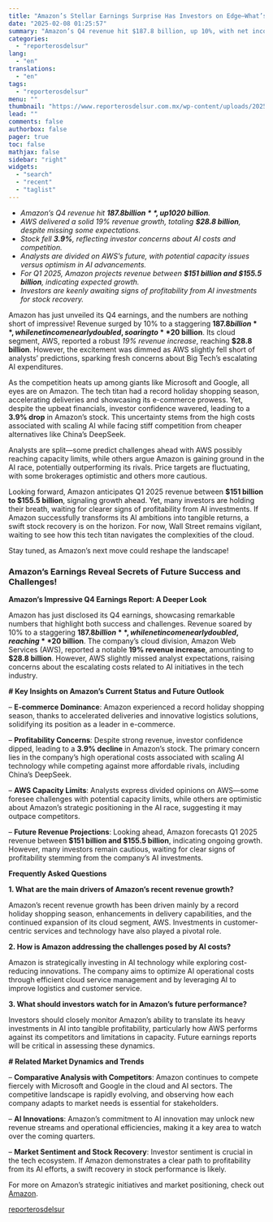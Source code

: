 ```yaml
---
title: "Amazon’s Stellar Earnings Surprise Has Investors on Edge—What’s Next?"
date: "2025-02-08 01:25:57"
summary: "Amazon’s Q4 revenue hit $187.8 billion, up 10%, with net income reaching $20 billion.AWS delivered a solid 19% revenue growth, totaling $28.8 billion, despite missing some expectations.Stock fell 3.9%, reflecting investor concerns about AI costs and competition.Analysts are divided on AWS’s future, with potential capacity issues versus optimism in AI..."
categories:
  - "reporterosdelsur"
lang:
  - "en"
translations:
  - "en"
tags:
  - "reporterosdelsur"
menu: ""
thumbnail: "https://www.reporterosdelsur.com.mx/wp-content/uploads/2025/02/compressed_img-UUSQnvjaGkSipM7IWkXP1Oxw-480x384.png"
lead: ""
comments: false
authorbox: false
pager: true
toc: false
mathjax: false
sidebar: "right"
widgets:
  - "search"
  - "recent"
  - "taglist"
---
```


* *Amazon’s Q4 revenue hit **$187.8 billion**, up 10%, with net income reaching **$20 billion**.*
* *AWS delivered a solid *19% revenue growth*, totaling **$28.8 billion**, despite missing some expectations.*
* *Stock fell **3.9%**, reflecting investor concerns about AI costs and competition.*
* *Analysts are divided on AWS’s future, with potential capacity issues versus optimism in AI advancements.*
* *For Q1 2025, Amazon projects revenue between **$151 billion and $155.5 billion**, indicating expected growth.*
* *Investors are keenly awaiting signs of profitability from AI investments for stock recovery.*

Amazon has just unveiled its Q4 earnings, and the numbers are nothing short of impressive! Revenue surged by 10% to a staggering **$187.8 billion**, while net income nearly doubled, soaring to **$20 billion**. Its cloud segment, AWS, reported a robust *19% revenue increase*, reaching **$28.8 billion**. However, the excitement was dimmed as AWS slightly fell short of analysts’ predictions, sparking fresh concerns about Big Tech’s escalating AI expenditures.

As the competition heats up among giants like Microsoft and Google, all eyes are on Amazon. The tech titan had a record holiday shopping season, accelerating deliveries and showcasing its e-commerce prowess. Yet, despite the upbeat financials, investor confidence wavered, leading to a **3.9% drop** in Amazon’s stock. This uncertainty stems from the high costs associated with scaling AI while facing stiff competition from cheaper alternatives like China’s DeepSeek.

Analysts are split—some predict challenges ahead with AWS possibly reaching capacity limits, while others argue Amazon is gaining ground in the AI race, potentially outperforming its rivals. Price targets are fluctuating, with some brokerages optimistic and others more cautious.

Looking forward, Amazon anticipates Q1 2025 revenue between **$151 billion to $155.5 billion**, signaling growth ahead. Yet, many investors are holding their breath, waiting for clearer signs of profitability from AI investments. If Amazon successfully transforms its AI ambitions into tangible returns, a swift stock recovery is on the horizon. For now, Wall Street remains vigilant, waiting to see how this tech titan navigates the complexities of the cloud.

Stay tuned, as Amazon’s next move could reshape the landscape!

### Amazon’s Earnings Reveal Secrets of Future Success and Challenges!

**Amazon’s Impressive Q4 Earnings Report: A Deeper Look**

Amazon has just disclosed its Q4 earnings, showcasing remarkable numbers that highlight both success and challenges. Revenue soared by 10% to a staggering **$187.8 billion**, while net income nearly doubled, reaching **$20 billion**. The company’s cloud division, Amazon Web Services (AWS), reported a notable **19% revenue increase**, amounting to **$28.8 billion**. However, AWS slightly missed analyst expectations, raising concerns about the escalating costs related to AI initiatives in the tech industry.

**# Key Insights on Amazon’s Current Status and Future Outlook**

– **E-commerce Dominance**: Amazon experienced a record holiday shopping season, thanks to accelerated deliveries and innovative logistics solutions, solidifying its position as a leader in e-commerce.

– **Profitability Concerns**: Despite strong revenue, investor confidence dipped, leading to a **3.9% decline** in Amazon’s stock. The primary concern lies in the company’s high operational costs associated with scaling AI technology while competing against more affordable rivals, including China’s DeepSeek.

– **AWS Capacity Limits**: Analysts express divided opinions on AWS—some foresee challenges with potential capacity limits, while others are optimistic about Amazon’s strategic positioning in the AI race, suggesting it may outpace competitors.

– **Future Revenue Projections**: Looking ahead, Amazon forecasts Q1 2025 revenue between **$151 billion and $155.5 billion**, indicating ongoing growth. However, many investors remain cautious, waiting for clear signs of profitability stemming from the company’s AI investments.

**Frequently Asked Questions**

**1. What are the main drivers of Amazon’s recent revenue growth?**  

Amazon’s recent revenue growth has been driven mainly by a record holiday shopping season, enhancements in delivery capabilities, and the continued expansion of its cloud segment, AWS. Investments in customer-centric services and technology have also played a pivotal role.

**2. How is Amazon addressing the challenges posed by AI costs?**  

Amazon is strategically investing in AI technology while exploring cost-reducing innovations. The company aims to optimize AI operational costs through efficient cloud service management and by leveraging AI to improve logistics and customer service.

**3. What should investors watch for in Amazon’s future performance?**  

Investors should closely monitor Amazon’s ability to translate its heavy investments in AI into tangible profitability, particularly how AWS performs against its competitors and limitations in capacity. Future earnings reports will be critical in assessing these dynamics.

**# Related Market Dynamics and Trends**

– **Comparative Analysis with Competitors**: Amazon continues to compete fiercely with Microsoft and Google in the cloud and AI sectors. The competitive landscape is rapidly evolving, and observing how each company adapts to market needs is essential for stakeholders.

– **AI Innovations**: Amazon’s commitment to AI innovation may unlock new revenue streams and operational efficiencies, making it a key area to watch over the coming quarters.

– **Market Sentiment and Stock Recovery**: Investor sentiment is crucial in the tech ecosystem. If Amazon demonstrates a clear path to profitability from its AI efforts, a swift recovery in stock performance is likely.

For more on Amazon’s strategic initiatives and market positioning, check out [Amazon](https://www.amazon.com).

[reporterosdelsur](https://www.reporterosdelsur.com.mx/news-en/amazons-stellar-earnings-surprise-has-investors-on-edge-whats-next/127303/)
